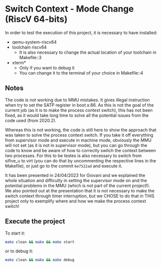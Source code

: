 # Switch Context - Mode Change (RiscV 64-bits)

In order to test the execution of this project,
it is necessary to have installed:
* qemu-system-riscv64
* toolchain riscv64
  * It is also necessary to change the actual location of
  your toolchain in Makefile::3
* xterm*
  * Only if you want to debug it
  * You can change it to the terminal of your choice in
  Makefile::4

## Notes
The code is not working due to MMU mistakes. It gives illegal
instruction when try to set the SATP register in boot.s:86. As this
is not the goal of the current job (as it is to make the process
context switch), this has not been fixed, as it would take long time
to solve all the potential issues from the code used (from 2020.2).

Whereas this is not working, the code is still here to show the
approach that was taken to solve the process context switch. If you
take it off everything from supervisor mode and execute in machine mode,
obviously the MMU will not set (as it is not in supervisor mode), but
you can go through the code to know and be aware of how to correctly
switch the context between two processes. For this to be testes is
also necessary to switch from sifive_u to virt (you can do that by
uncommenting the respective lines in the Makefile), or just go to
the commit `6e7522ad` and execute it.

It has been presented in 24/04/2023 for Giovani and we explained the
whole situation and difficulty in setting the supervisor mode on and
the potential problems in the MMU (which is not part of the current
project!). We also pointed out at the presentation that it is not
necessary to make the switch context through timer interruption,
but we CHOSE to do that in THIS project only to exemplify where and
how we make the process context switch!


## Execute the project
To start it:
```bash
make clean && make && make start
```

or to debug it:
```bash
make clean && make && make debug
```